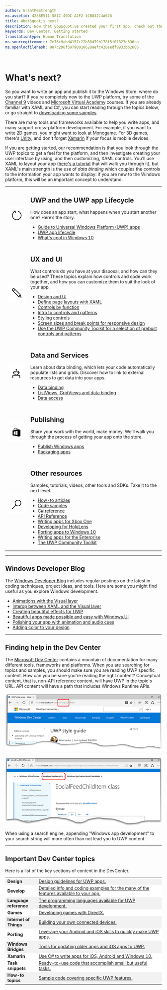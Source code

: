 ```yaml
---
author: GrantMeStrength
ms.assetid: 4288E511-581C-49DC-A2F2-1CB832C4A676
title: What&quot;s next?
description: Now that you&quot;ve created your first app, check out the rest of the Dev Center. Here&quot;s an introduction to the different sections it contains.&quot;
keywords: Dev Center, Getting started
translationtype: Human Translation
ms.sourcegitcommit: 7e76c9abd4157c22b38d79b178f5f07827d336ca
ms.openlocfilehash: 087c298f59798010628aefc428eedf9933bb2686

---
```


<link rel="stylesheet" href="https://az835927.vo.msecnd.net/sites/uwp/Resources/css/custom.css">

# <a name="whats-next"></a>What's next?

So you want to write an app and publish it to the Windows Store: where do you start? If you're completely new to the UWP platform, try some of the <a href="https://channel9.msdn.com/">Channel 9</a> videos and <a href="https://www.microsoftvirtualacademy.com">Microsoft Virtual Academy</a> courses. If you are already familiar with XAML and C#, you can start reading through the topics below, or go straight to [downloading some samples](https://msdn.microsoft.com/windows/uwp/get-started/get-uwp-app-samples).

There are many tools and frameworks available to help you write apps, and many support cross-platform development. For example, if you want to write 2D games, you might want to look at <a href="http://www.monogame.net">Monogame</a>. For 3D games, there's <a href="http://www.unity3d.com">Unity</a>, and don't forget <a href="http://www.xamarin.com">Xamarin</a> if your focus is mobile devices.

If you are getting started, our recommendation is that you look through the UWP topics to get a feel for the platform, and then investigate creating your user interface by using, and then customizing, XAML controls. You'll use XAML to layout your app ([here's a tutorial](../layout/grid-tutorial.md) that will walk you through it), but XAML's main strength is the use of *data binding* which couples the controls to the information your app wants to display: if you are new to the Windows platform, this will be an important concept to understand. 
<table class="wdg-noborder">
<tr>
 <td width=60><img src="images/icon3.png" width=64></td>
    <td><h2>UWP and the UWP app Lifecycle</h2><p>How does an app start, what happens when you start another one? Here’s the story.</p> <ul>
    <li><a href="https://msdn.microsoft.com/windows/uwp/get-started/universal-application-platform-guide">Guide to Universal Windows Platform (UWP) apps</a></li>
    <li><a href="https://msdn.microsoft.com/windows/uwp/launch-resume/app-lifecycle">UWP app lifecycle</a></li>
    <li><a href="https://developer.microsoft.com/windows/windows-10-for-developers">What's cool in Windows 10</a></ul></td>  
</tr>
<tr>
 <td width=60><img src="images/icon7.png" width=64></td>
    <td><h2>UX and UI</h2><p>What controls do you have at your disposal, and how can they be used? These topics explain how controls and code work together, and how you can customize them to suit the look of your app.</p> <ul>
    <li><a href="https://developer.microsoft.com/windows/design">Design and UI</a></li>
    <li><a href="https://msdn.microsoft.com/windows/uwp/layout/layouts-with-xaml">Define page layouts with XAML</a></li>
    <li><a href="https://msdn.microsoft.com/windows/uwp/controls-and-patterns/controls-by-function">Controls by function</a></li>
      <li><a href="https://msdn.microsoft.com/windows/uwp/controls-and-patterns/controls-and-events-intro">Intro to controls and patterns</a></li>
     <li><a href="https://msdn.microsoft.com/windows/uwp/controls-and-patterns/styling-controls">Styling controls</a></li>
      <li><a href="https://msdn.microsoft.com/windows/uwp/layout/screen-sizes-and-breakpoints-for-responsive-design">Screen sizes and break points for responsive design</a></li>
      <li><a href="https://developer.microsoft.com/windows/projects/campaigns/welcome-toolbox">Use the UWP Community Toolkit for a selection of prebuilt controls and patterns</a></li>
    </ul></td>  
</tr>
<tr>
 <td width=60><img src="images/icon6.png" width=64></td>
    <td><h2>Data and Services</h2><p>Learn about data binding, which lets your code automatically populate lists and grids. Discover how to link to external resources to get data into your apps.</p> <ul>
    <li><a href="https://msdn.microsoft.com/windows/uwp/data-binding/index">Data binding</a></li>
    <li><a href="https://msdn.microsoft.com/windows/uwp/controls-and-patterns/listview-and-gridview">ListViews, GridViews and data binding</a></li>
     <li><a href="https://msdn.microsoft.com/windows/uwp/data-access/index">Data access</a></li>
    </ul></td>  
</tr>
<tr>
 <td width=60><img src="images/icon4.png" width=64></td>
    <td><h2>Publishing</h2><p>Share your work with the world, make money. We’ll walk you through the process of getting your app onto the store.</p> <ul>
    <li><a href="https://msdn.microsoft.com/windows/uwp/publish/index">Publish Windows apps</a></li>
    <li><a href="https://msdn.microsoft.com/windows/uwp/packaging/index">Packaging apps</a></li>
    </ul></td>  
</tr>
<tr>
 <td width=60><img src="images/icon2.png" width=64></td>
    <td><h2>Other resources</h2><p>Samples, tutorials, videos, other tools and SDKs. Take it to the next level.</p>
    <ul>
    <li><a href="https://developer.microsoft.com/windows/develop">How-to articles</a></li>
    <li><a href="https://developer.microsoft.com/windows/samples">Code samples</a></li>
    <li><a href="https://msdn.microsoft.com/library/618ayhy6(VS.110).aspx">C# reference</a></li>
    <li><a href="https://msdn.microsoft.com/library/windows/apps/bg124285.aspx">API Reference</a></li>
     <li><a href="https://msdn.microsoft.com/windows/uwp/xbox-apps/index">Writing apps for Xbox One</a></li>
     <li><a href="https://www.microsoft.com/microsoft-hololens/developers">Developing for HoloLens</a></li>
     <li><a href="https://msdn.microsoft.com/windows/uwp/porting/index">Porting apps to Windows 10</a></li>
      <li><a href="https://msdn.microsoft.com/windows/uwp/enterprise/index">Writing apps for the Enterprise</a></li>
      <li><a href="https://blogs.windows.com/buildingapps/2016/08/17/introducing-the-uwp-community-toolkit/#D1IfVxCZMQGZqlc7.97">The UWP Community Toolkit</a></li>
    </ul>
    </td>  
</tr>
</table>

<hr>

## <a name="windows-developer-blog"></a>Windows Developer Blog

The [Windows Developer Blog](https://blogs.windows.com/buildingapps) includes regular postings on the latest in coding techniques, project ideas, and tools. Here are some you might find useful as you explore Windows development.

* [Animations with the Visual layer](https://blogs.windows.com/buildingapps/2016/09/16/animations-with-the-visual-layer/#JM2XkQcL7MRSXe3X.97)
* [Interop between XAML and the Visual layer](https://blogs.windows.com/buildingapps/2016/08/26/interop-between-xaml-and-the-visual-layer/#ue6O7MWpqrVFE81K.97)
* [Creating beautiful effects for UWP](https://blogs.windows.com/buildingapps/2016/09/12/creating-beautiful-effects-for-uwp/#85jsfw6PFXX825rR.97)
* [Beautiful apps made possible and easy with Windows.UI](https://blogs.windows.com/buildingapps/2016/08/23/beautiful-apps-made-possible-and-easy-with-windows-ui/#GBREkRSBwsRvi2uL.97)
* [Polishing your app with animation and audio cues](https://blogs.windows.com/buildingapps/2016/08/09/polishing-your-app-with-animations-and-audio-cues/#hziKxt2xPwUE1oqU.97) 
* [Adding color to your design](https://blogs.windows.com/buildingapps/2016/07/28/adding-color-to-your-design/#HcPqMlfPsuKETOIo.97)

<hr>

## <a name="finding-help-in-the-dev-center"></a>Finding help in the Dev Center

The [Microsoft Dev Center](http://devcenter.microsoft.com) contains a mountain of documentation for many different tools, frameworks and platforms. When you are searching for topics and samples, you should make sure you are reading UWP specific content. How can you be sure you're reading the right content?
Conceptual content, that is, non-API reference content, will have UWP in the topic's URL. API content will have a path that includes Windows Runtime APIs. 

![An example UWP conceptual topic](images/devcenter-topic2.png)

![An example UWP reference topic](images/devcenter-topic1.png)

When using a search engine, appending "Windows app development" to your search string will more often than not lead you to UWP content.


<hr>


## <a name="important-dev-center-topics"></a>Important Dev Center topics

Here is a list of the key sections of content in the DevCenter. 


<table style="width:100%">
<colgroup>
<col width="20%" />
<col width="80%" />
</colgroup>


<tbody>

<tr class="even" style="background-color: #f2f2f2">
<td align="left"><strong>Design</strong></td>
<td align="left"><a href="http://go.microsoft.com/fwlink/p/?LinkId=533896">Design guidelines for UWP apps.</a></td>
</tr>


<tr class="odd" style="background-color: #ffffff">
<td align="left"><strong>Develop</strong></td>
<td align="left"><a href="http://go.microsoft.com/fwlink/p/?LinkId=529575">Detailed info and coding examples for the many of the features available to your app.</a></td>
</tr>
<tr class="even" style="background-color: #f2f2f2">
<td align="left"><strong>Language reference</strong></td>
<td align="left"><a href="https://msdn.microsoft.com/library/windows/apps/bg124285.aspx">The programming languages available for UWP development.</a></td>
</tr>
<tr class="odd" style="background-color: #ffffff">
<td align="left"><strong>Games</strong></td>
<td align="left"><a href="http://go.microsoft.com/fwlink/p/?LinkId=534184">Developing games with DirectX.</a></td>
</tr>
<tr class="even" style="background-color: #f2f2f2">
<td align="left"><strong>Internet of Things</strong></td>
<td align="left"><a href="http://go.microsoft.com/fwlink/p/?LinkId=534186">Building your own connected devices.</a></td>
</tr>
<tr class="odd" style="background-color: #ffffff">
<td align="left"><strong>Porting</strong></td>
<td align="left"><a href="https://msdn.microsoft.com/library/windows/apps/Mt238321">Leverage your Android and iOS skills to quickly make UWP apps.</a></td>
</tr>
<tr class="odd" style="background-color: #f2f2f2">
<td align="left"><strong>Windows Bridges</strong></td>
<td align="left"><a href="https://developer.microsoft.com/windows/bridges">Tools for updating older apps and iOS apps to UWP.</a></td>
</tr>
<tr class="odd" style="background-color: #ffffff">
<td align="left"><strong>Xamarin</strong></td>
<td align="left"><a href="https://www.xamarin.com">Use C# to write apps for iOS, Android and Windows 10.</a></td>
</tr>
<tr class="odd" style="background-color: #ffffff">
<td align="left"><strong>Task snippets</strong></td>
<td align="left"><a href="https://github.com/Microsoft/Windows-task-snippets">Ready-to-use code that accomplish small but useful tasks.</a></td>
</tr>
<tr class="odd" style="background-color: #f2f2f2">
<td align="left"><strong>How-to topics</strong></td>
<td align="left"><a href="https://developer.microsoft.com/windows/develop">Sample code covering specific UWP features.</a></td>
</tr>
</table>









<!--HONumber=Dec16_HO1-->



